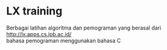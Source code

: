 # LX training

Berbagai latihan algoritma dan pemograman yang berasal dari http://lx.apps.cs.ipb.ac.id/
</br>
bahasa pemograman menggunakan bahasa C
